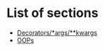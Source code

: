 # List of sections

- [Decorators/\*args/**kwargs](decorator-kwargs-args.md)
- [OOPs](OOPs.markdown)
